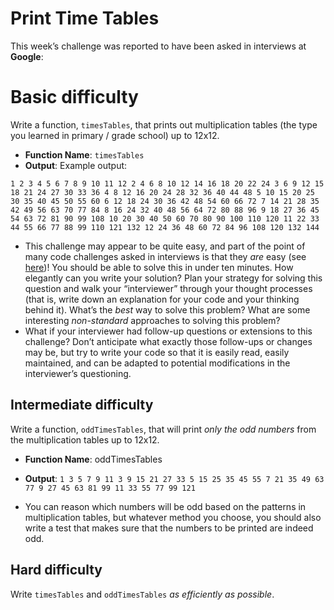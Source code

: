 # Print Time Tables

This week’s challenge was reported to have been asked in interviews at **Google**:

# Basic difficulty

Write a function, `timesTables`, that prints out multiplication tables (the type you learned in primary / grade school) up to 12x12.

* **Function Name**: `timesTables`
* **Output**: Example output:

`1 2 3 4 5 6 7 8 9 10 11 12
2 4 6 8 10 12 14 16 18 20 22 24
3 6 9 12 15 18 21 24 27 30 33 36
4 8 12 16 20 24 28 32 36 40 44 48
5 10 15 20 25 30 35 40 45 50 55 60
6 12 18 24 30 36 42 48 54 60 66 72
7 14 21 28 35 42 49 56 63 70 77 84
8 16 24 32 40 48 56 64 72 80 88 96
9 18 27 36 45 54 63 72 81 90 99 108
10 20 30 40 50 60 70 80 90 100 110 120
11 22 33 44 55 66 77 88 99 110 121 132
12 24 36 48 60 72 84 96 108 120 132 144`

* This challenge may appear to be quite easy, and part of the point of many code challenges asked in interviews is that they *are* easy (see [here](https://sites.google.com/site/steveyegge2/five-essential-phone-screen-questions))! You should be able to solve this in under ten minutes. How elegantly can you write your solution? Plan your strategy for solving this question and walk your “interviewer” through your thought processes (that is, write down an explanation for your code and your thinking behind it). What’s the *best* way to solve this problem? What are some interesting *non-standard* approaches to solving this problem?
* What if your interviewer had follow-up questions or extensions to this challenge? Don’t anticipate what exactly those follow-ups or changes may be, but try to write your code so that it is easily read, easily maintained, and can be adapted to potential modifications in the interviewer’s questioning.

## Intermediate difficulty

Write a function, `oddTimesTables`, that will print *only the odd numbers* from the multiplication tables up to 12x12.

* **Function Name**: oddTimesTables
* **Output**:
`1 3 5 7 9 11
3 9 15 21 27 33
5 15 25 35 45 55
7 21 35 49 63 77
9 27 45 63 81 99
11 33 55 77 99 121`

* You can reason which numbers will be odd based on the patterns in multiplication tables, but whatever method you choose, you should also write a test that makes sure that the numbers to be printed are indeed odd.

## Hard difficulty

Write `timesTables` and `oddTimesTables` *as efficiently as possible*.
